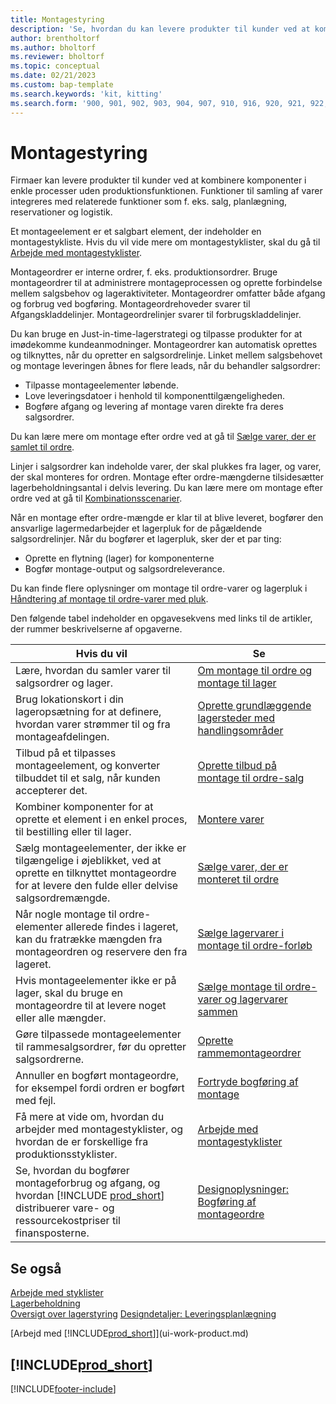 ```yaml
---
title: Montagestyring
description: 'Se, hvordan du kan levere produkter til kunder ved at kombinere komponenter i enkle processer uden produktionsfunktionen.'
author: brentholtorf
ms.author: bholtorf
ms.reviewer: bholtorf
ms.topic: conceptual
ms.date: 02/21/2023
ms.custom: bap-template
ms.search.keywords: 'kit, kitting'
ms.search.form: '900, 901, 902, 903, 904, 907, 910, 916, 920, 921, 922, 923, 940, 941, 942, 930, 931, 932, 914, 915, 905'
---
```

# <a name="assembly-management"></a>Montagestyring

Firmaer kan levere produkter til kunder ved at kombinere komponenter i enkle processer uden produktionsfunktionen. Funktioner til samling af varer integreres med relaterede funktioner som f. eks. salg, planlægning, reservationer og logistik.  

Et montageelement er et salgbart element, der indeholder en montagestykliste. Hvis du vil vide mere om montagestyklister, skal du gå til [Arbejde med montagestyklister](assembly-how-work-assembly-boms.md).

Montageordrer er interne ordrer, f. eks. produktionsordrer. Bruge montageordrer til at administrere montageprocessen og oprette forbindelse mellem salgsbehov og lageraktiviteter. Montageordrer omfatter både afgang og forbrug ved bogføring. Montageordrehoveder svarer til Afgangskladdelinjer. Montageordrelinjer svarer til forbrugskladdelinjer.  

Du kan bruge en Just-in-time-lagerstrategi og tilpasse produkter for at imødekomme kundeanmodninger. Montageordrer kan automatisk oprettes og tilknyttes, når du opretter en salgsordrelinje. Linket mellem salgsbehovet og montage leveringen åbnes for flere leads, når du behandler salgsordrer:

* Tilpasse montageelementer løbende.
* Love leveringsdatoer i henhold til komponenttilgængeligheden.
* Bogføre afgang og levering af montage varen direkte fra deres salgsordrer.

Du kan lære mere om montage efter ordre ved at gå til [Sælge varer, der er samlet til ordre](assembly-how-to-sell-items-assembled-to-order.md).  

Linjer i salgsordrer kan indeholde varer, der skal plukkes fra lager, og varer, der skal monteres for ordren. Montage efter ordre-mængderne tilsidesætter lagerbeholdningsantal i delvis levering. Du kan lære mere om montage efter ordre ved at gå til [Kombinationsscenarier](assembly-assemble-to-order-or-assemble-to-stock.md#combination-scenarios).  

Når en montage efter ordre-mængde er klar til at blive leveret, bogfører den ansvarlige lagermedarbejder et lagerpluk for de pågældende salgsordrelinjer. Når du bogfører et lagerpluk, sker der et par ting:

* Oprette en flytning (lager) for komponenterne
* Bogfør montage-output og salgsordreleverance.

Du kan finde flere oplysninger om montage til ordre-varer og lagerpluk i [Håndtering af montage til ordre-varer med pluk](warehouse-how-to-pick-items-with-inventory-picks.md#handling-assemble-to-order-items-with-inventory-picks).

Den følgende tabel indeholder en opgavesekvens med links til de artikler, der rummer beskrivelserne af opgaverne.

|**Hvis du vil**|**Se**|  
|------------|-------------|  
|Lære, hvordan du samler varer til salgsordrer og lager.|[Om montage til ordre og montage til lager](assembly-assemble-to-order-or-assemble-to-stock.md)|
|Brug lokationskort i din lageropsætning for at definere, hvordan varer strømmer til og fra montageafdelingen.|[Oprette grundlæggende lagersteder med handlingsområder](warehouse-how-to-set-up-basic-warehouses-with-operations-areas.md)|
|Tilbud på et tilpasses montageelement, og konverter tilbuddet til et salg, når kunden accepterer det.|[Oprette tilbud på montage til ordre-salg](assembly-how-to-quote-an-assemble-to-order-sale.md)|
|Kombiner komponenter for at oprette et element i en enkel proces, til bestilling eller til lager.|[Montere varer](assembly-how-to-assemble-items.md)|  
|Sælg montageelementer, der ikke er tilgængelige i øjeblikket, ved at oprette en tilknyttet montageordre for at levere den fulde eller delvise salgsordremængde.|[Sælge varer, der er monteret til ordre](assembly-how-to-sell-items-assembled-to-order.md)|
|Når nogle montage til ordre-elementer allerede findes i lageret, kan du fratrække mængden fra montageordren og reservere den fra lageret.|[Sælge lagervarer i montage til ordre-forløb](assembly-how-to-sell-inventory-items-in-assemble-to-order-flows.md)|  
|Hvis montageelementer ikke er på lager, skal du bruge en montageordre til at levere noget eller alle mængder.|[Sælge montage til ordre-varer og lagervarer sammen](assembly-how-to-sell-assemble-to-order-items-and-inventory-items-together.md)|
|Gøre tilpassede montageelementer til rammesalgsordrer, før du opretter salgsordrerne.|[Oprette rammemontageordrer](assembly-how-to-create-blanket-assembly-orders.md)|
|Annuller en bogført montageordre, for eksempel fordi ordren er bogført med fejl.|[Fortryde bogføring af montage](assembly-how-to-undo-assembly-posting.md)|
|Få mere at vide om, hvordan du arbejder med montagestyklister, og hvordan de er forskellige fra produktionsstyklister.|[Arbejde med montagestyklister](assembly-how-work-assembly-boms.md)|
|Se, hvordan du bogfører montageforbrug og afgang, og hvordan [!INCLUDE [prod_short](includes/prod_short.md)] distribuerer vare- og ressourcekostpriser til finansposterne.|[Designoplysninger: Bogføring af montageordre](design-details-assembly-order-posting.md)|  

## <a name="see-also"></a>Se også

[Arbejde med styklister](inventory-how-work-BOMs.md)  
[Lagerbeholdning](inventory-manage-inventory.md)  
[Oversigt over lagerstyring](design-details-warehouse-management.md)
[Designdetaljer: Leveringsplanlægning](design-details-supply-planning.md)  
<!-- [Walkthrough: Planning Supplies Manually](walkthrough-planning-supplies-manually.md)   -->
<!-- [Walkthrough: Selling, Assembling, and Shipping Kits](walkthrough-selling-assembling-and-shipping-kits.md)   -->
[Arbejd med [!INCLUDE[prod_short](includes/prod_short.md)]](ui-work-product.md)  

## [!INCLUDE[prod_short](includes/free_trial_md.md)]  

[!INCLUDE[footer-include](includes/footer-banner.md)]
